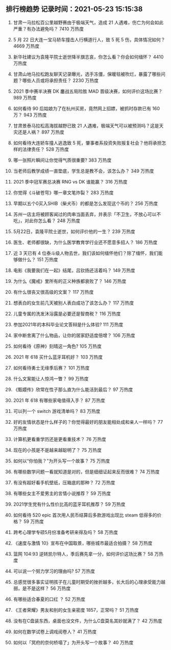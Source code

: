 
## 排行榜趋势 记录时间：2021-05-23 15:15:38
  
  1. 甘肃一马拉松百公里越野赛由于极端天气，造成 21 人遇难，伤亡为何会如此严重？有办法避免吗？ 7410 万热度
    
  2. 5 月 22 日大连一宝马轿车撞击人行横道行人，致 5 死 5 伤，具体情况如何？ 4669 万热度
    
  3. 新华社建议为袁隆平院士逝世降半旗志哀，你怎么看？你会如何缅怀？ 4410 万热度
    
  4. 甘肃山地马拉松跑友聊天记录曝光，选手冻僵，保暖毯被吹烂，暴露了哪些问题？哪些人员或将承担责任？ 2230 万热度
    
  5. 2021 季中赛半决赛 DK 鏖战五局险胜 MAD 晋级决赛，如何评价这场比赛？ 989 万热度
    
  6. 如何看待 90 后姑娘为了在杭州买房，竟然网上招嫖，被抓时存款已有 160 万？ 943 万热度
    
  7. 甘肃景泰马拉松高海拔越野已致 21 人遇难，极端天气可以被预测吗？这是天灾还是人祸？ 897 万热度
    
  8. 如何看待大连轿车撞人逃逸致 5 死，肇事者系投资失败报复社会？他将承担怎样的法律责任？ 528 万热度
    
  9. 哪一张照片瞬间让你觉得气质很重要? 383 万热度
    
  10. 当老师后教学成绩一直垫底，学生总是教不会，该怎么办？ 349 万热度
    
  11. 2021 季中冠军赛总决赛 RNG vs DK 谁能赢？ 316 万热度
    
  12. 你觉得《斗破苍穹》哪一章文笔炸裂？ 283 万热度
    
  13. 早期以五个0买入SHIB（柴犬币）的都是怎么发现这个币的？ 256 万热度
    
  14. 苏州一店主将被顾客闻过的肉串当面丢弃，并表示「不卫生，不放心可以不吃」，对此你怎么看？ 248 万热度
    
  15. 5月22日，袁隆平院士逝世，如何评价他的一生？ 239 万热度
    
  16. 医生、老师都很缺，为什么医学教育学行业还不愿意多招人？ 186 万热度
    
  17. 近 3 天已有 4 位泰斗级人物去世，我们该如何缅怀他们？除了缅怀，我们能够做什么？ 151 万热度
    
  18. 电影《我要我们在一起》结尾，吕钦扬还活着吗？ 149 万热度
    
  19. 为什么《魔戒》里所有的正义种族都衰败了？ 146 万热度
    
  20. 有什么很丧又很高级的文案？ 117 万热度
    
  21. 想表白的女生前几天被别人表白成功了该怎么办？ 117 万热度
    
  22. 儿童专属的洗发沐浴露是必要还是智商税？ 116 万热度
    
  23. 参加2021年的本科毕业论文答辩是什么体验? 111 万热度
    
  24. 家中断舍离了什么物品，让你的居家舒适度倍增？ 106 万热度
    
  25. 如何看待《原神》刻晴这一角色? 105 万热度
    
  26. 2021 年 618 买什么蓝牙耳机好？ 103 万热度
    
  27. 如何看待勇士无缘季后赛？ 101 万热度
    
  28. 什么文案能让人惊鸿一瞥？ 99 万热度
    
  29. 《甄嬛传》欣常在性子那么直为什么能活到最后？ 97 万热度
    
  30. 2021 年 618 有哪些家电值得入手？ 87 万热度
    
  31. 可以列一个 switch 游戏清单吗？ 83 万热度
    
  32. 好的友情状态是什么样子的？你觉得最好的朋友能相处成和亲人一样吗？ 77 万热度
    
  33. 计算机更看重学历还是更看重技术？ 76 万热度
    
  34. 现在的小孩是不是越来越聪明了？ 75 万热度
    
  35. 如何以“你怕我？”为开头写一个故事？ 75 万热度
    
  36. 有哪些数学问题一看就知道是对的，但是细细证起来反而很难？ 74 万热度
    
  37. 有没有超好看手机壁纸，压箱底的那种？ 72 万热度
    
  38. 有哪些女主不爱男主的言情小说推荐？ 59 万热度
    
  39. 2021学生党有什么性价比高的蓝牙耳机推荐？ 59 万热度
    
  40. 如何看待 520 epic 首次用人民币结算后多款游戏出现比 steam 低得多的价格？ 59 万热度
    
  41. 跨考心理学专硕5月份准备考研来得及吗？ 58 万热度
    
  42. 《速度与激情 10》宣布在中国取景，哪些城市最适合拍摄？ 58 万热度
    
  43. 篮网 104:93 逆转凯尔特人，季后赛先拿一分，如何评价这场比赛？ 58 万热度
    
  44. 可以说一个努力学习的理由吗? 57 万热度
    
  45. 总感觉很多事实证明孩子在儿童时期受的挫折越多，长大后的心理承受能力越弱，是不是这样？ 56 万热度
    
  46. 有哪些适合春夏的口红 ？ 52 万热度
    
  47. 《王者荣耀》男友和别的女生亲密度 1857，正常吗？ 51 万热度
    
  48. 没有在C盘装东西，桌面也没文件，为什么C盘莫名其妙就满了？ 42 万热度
    
  49. 如何在数学试卷上调戏阅卷人？ 41 万热度
    
  50. 如何以「冥府的奈何桥塌了」为开头写一个故事？ 40 万热度
    